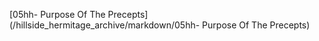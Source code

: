 [05hh- Purpose Of The Precepts](/hillside_hermitage_archive/markdown/05hh- Purpose Of The Precepts)
